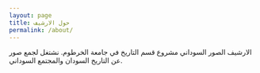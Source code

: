 ```yaml
---
layout: page
title: حول الارشيف
permalink: /about/
---
```



الارشيف الصور السوداني مشروع  قسم التاريخ في جامعة الخرطوم. نشتغل لجمع صور عن التاريخ السودان والمجتمع السوداني. 
